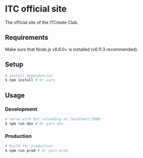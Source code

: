 # ITC official site

The official site of the ITCreate Club.

## Requirements

Make sure that Node.js v8.6.0+ is installed (v8.11.3 recommended).

## Setup

```bash
# install dependencies
$ npm install # Or yarn
```

## Usage

### Development

```bash
# serve with hot reloading at localhost:3000
$ npm run dev # Or yarn dev
```

### Production

```bash
# build for production
$ npm run prod # Or yarn prod
```
